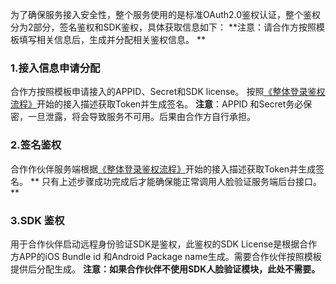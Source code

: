 为了确保服务接入安全性，整个服务使用的是标准OAuth2.0鉴权认证，整个鉴权分为2部分，签名鉴权和SDK鉴权，具体获取信息如下：
**注意：请合作方按照模板填写相关信息后，生成并分配相关鉴权信息。
**

### 1.接入信息申请分配
合作方按照模板申请接入的APPID、Secret和SDK license。 按照[《整体登录鉴权流程》](/document/product/295/10117?!preview&lang=cn)开始的接入描述获取Token并生成签名。
**注意**：APPID 和Secret务必保密，一旦泄露，将会导致服务不可用。后果由合作方自行承担。

### 2.签名鉴权
合作作伙伴服务端根据[《整体登录鉴权流程》](/document/product/295/10117?!preview&lang=cn)开始的接入描述获取Token并生成签名。
** 只有上述步骤成功完成后才能确保能正常调用人脸验证服务端后台接口。**

### 3.SDK 鉴权
用于合作伙伴启动远程身份验证SDK是鉴权，此鉴权的SDK License是根据合作方APP的iOS Bundle id 和Android Package name生成。需要合作伙伴按照模板提供后分配生成。
**注意：如果合作伙伴不使用SDK人脸验证模块，此处不需要。**